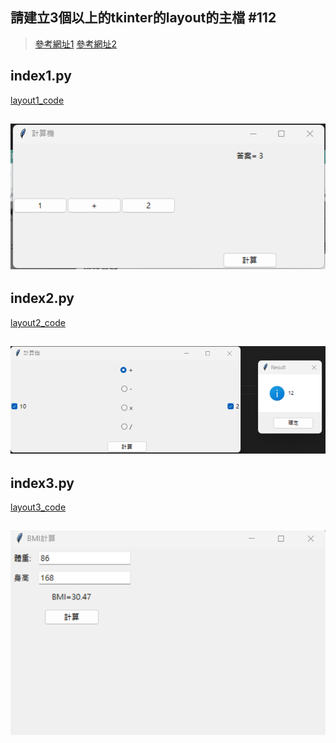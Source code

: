 ## 請建立3個以上的tkinter的layout的主檔 #112

>[參考網址1](https://github.com/roberthsu2003/pythonWindow/tree/master/%E5%88%9D%E8%A6%8Btkinter)
>[參考網址2](https://github.com/roberthsu2003/pythonWindow/tree/master/%E7%89%88%E9%9D%A2)
## index1.py
[layout1_code](index1.py)

![layout1_pic](../issue112/img/index1.png)
---

## index2.py
[layout2_code](index2.py)

![layout2_pic](../issue112/img/index2.png)
---

## index3.py
[layout3_code](index3.py)

![layout3_pic](../issue112/img/index3.png)
---